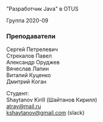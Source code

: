 ﻿﻿"Разработчик Java" в OTUS

Группа 2020-09

### Преподаватели
Сергей Петрелевич<br>
Стрекалов Павел<br>
Александр Оруджев<br>
Вячеслав Лапин<br>
Виталий Куценко<br>
Дмитрий Коган

Студент:<br>
Shaytanov Kirill (Шайтанов Кирилл)<br>
atray@mail.ru<br>
kshaytanov@gmail.com (slack)<br>

